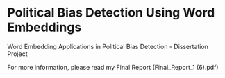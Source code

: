 # Political Bias Detection Using Word Embeddings
 Word Embedding Applications in Political Bias Detection - Dissertation Project

For more information, please read my Final Report (Final_Report_1 (6).pdf)
